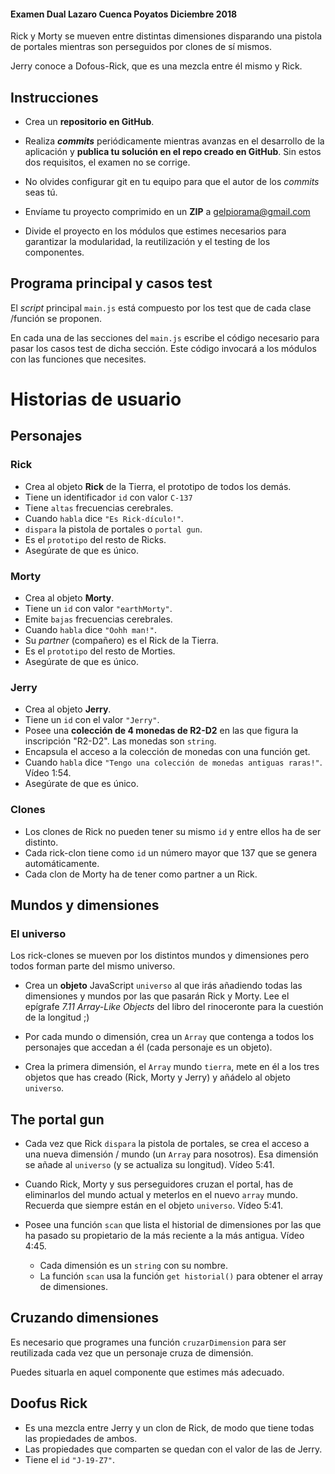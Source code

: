 #### Examen Dual  Lazaro Cuenca Poyatos Diciembre 2018


Rick y Morty se mueven entre distintas dimensiones disparando una pistola de portales mientras son perseguidos por clones de sí mismos.

Jerry conoce a Dofous-Rick, que es una mezcla entre él mismo y Rick.


## Instrucciones

- Crea un **repositorio en GitHub**.

- Realiza **_commits_** periódicamente mientras avanzas en el desarrollo de la aplicación y **publica tu solución en el repo creado en GitHub**. Sin estos dos requisitos, el examen no se corrige.

- No olvides configurar git en tu equipo para que el autor de los _commits_ seas tú.

- Envíame tu proyecto comprimido en un **ZIP** a gelpiorama@gmail.com

- Divide el proyecto en los módulos que estimes necesarios para garantizar la modularidad, la reutilización y el testing de los componentes.

## Programa principal y casos test

El _script_ principal `main.js` está compuesto por los test que de cada clase /función se proponen.

En cada una de las secciones del `main.js` escribe el código necesario para pasar los casos test de dicha sección. Este código invocará a los módulos con las funciones que necesites.


# Historias de usuario


## Personajes

### Rick

- Crea al objeto **Rick** de la Tierra, el prototipo de todos los demás. 
- Tiene un identificador `id` con valor `C-137` 
- Tiene `altas` frecuencias cerebrales. 
- Cuando `habla` dice `"Es Rick-dículo!"`.
- `dispara` la pistola de portales o `portal gun`.
- Es el `prototipo` del resto de Ricks.
- Asegúrate de que es único.

### Morty

- Crea al objeto **Morty**. 
- Tiene un `id` con valor `"earthMorty"`. 
- Emite `bajas` frecuencias cerebrales.
- Cuando `habla` dice `"Oohh man!"`.
- Su _partner_ (compañero) es el Rick de la Tierra. 
- Es el `prototipo` del resto de Morties.
- Asegúrate de que es único.


### Jerry

- Crea al objeto **Jerry**. 
- Tiene un `id` con el valor `"Jerry"`. 
- Posee una **colección de 4 monedas de R2-D2** en las que figura la inscripción "R2-D2". Las monedas son `string`.
- Encapsula el acceso a la colección de monedas con una función get.
- Cuando `habla` dice `"Tengo una colección de monedas antiguas raras!"`. Vídeo 1:54.
- Asegúrate de que es único.


### Clones

- Los clones de Rick no pueden tener su mismo `id` y entre ellos ha de ser distinto.
- Cada rick-clon tiene como `id` un número mayor que 137 que se genera automáticamente.
- Cada clon de Morty ha de tener como partner a un Rick.


## Mundos y dimensiones


### El universo

Los rick-clones se mueven por los distintos mundos y dimensiones pero todos forman parte del mismo universo.

- Crea un **objeto** JavaScript `universo` al que irás añadiendo todas las dimensiones y mundos por las que pasarán Rick y Morty. Lee el epígrafe _7.11 Array-Like Objects_ del libro del rinoceronte para la cuestión de la longitud ;)  

- Por cada mundo o dimensión, crea un `Array` que contenga a todos los personajes que accedan a él (cada personaje es un objeto).

- Crea la primera dimensión, el `Array` mundo `tierra`, mete en él a los tres objetos que has creado (Rick, Morty y Jerry) y añádelo al objeto `universo`.


## The portal gun

- Cada vez que Rick `dispara` la pistola de portales, se crea el acceso a una nueva dimensión / mundo (un `Array` para nosotros). Esa dimensión se añade al `universo` (y se actualiza su longitud). Vídeo 5:41.

- Cuando Rick, Morty y sus perseguidores cruzan el portal, has de eliminarlos del mundo actual y meterlos en el nuevo `array` mundo. Recuerda que siempre están en el objeto `universo`. Vídeo 5:41.

- Posee una función `scan` que lista el historial de dimensiones por las que ha pasado su propietario de la más reciente a la más antigua. Vídeo 4:45.
  + Cada dimensión es un `string` con su nombre.
  + La función `scan` usa la función `get historial()` para obtener el array de dimensiones.  


## Cruzando dimensiones

Es necesario que programes una función `cruzarDimension` para ser reutilizada cada vez que un personaje cruza de dimensión.

Puedes situarla en aquel componente que estimes más adecuado.

## Doofus Rick
 
- Es una mezcla entre Jerry y un clon de Rick, de modo que tiene todas las propiedades
de ambos.
- Las propiedades que comparten se quedan con el valor de las de Jerry.
- Tiene el `id` `"J-19-Z7"`.
